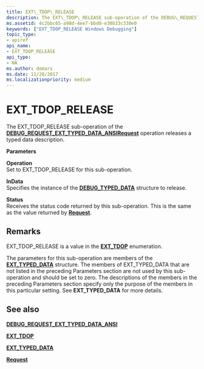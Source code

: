```yaml
---
title: EXT\_TDOP\_RELEASE
description: The EXT\_TDOP\_RELEASE sub-operation of the DEBUG\_REQUEST\_EXT\_TYPED\_DATA\_ANSI Request operation releases a typed data description.
ms.assetid: 4c2bbc65-a98d-4ee7-bbd0-e30b33c330e0
keywords: ["EXT_TDOP_RELEASE Windows Debugging"]
topic_type:
- apiref
api_name:
- EXT_TDOP_RELEASE
api_type:
- NA
ms.author: domars
ms.date: 11/28/2017
ms.localizationpriority: medium
---
```


# EXT\_TDOP\_RELEASE


The EXT\_TDOP\_RELEASE sub-operation of the [**DEBUG\_REQUEST\_EXT\_TYPED\_DATA\_ANSI**](debug-request-ext-typed-data-ansi.md)[**Request**](request.md) operation releases a typed data description.

**Parameters**

<span id="Operation"></span><span id="operation"></span><span id="OPERATION"></span>**Operation**  
Set to EXT\_TDOP\_RELEASE for this sub-operation.

<span id="InData"></span><span id="indata"></span><span id="INDATA"></span>**InData**  
Specifies the instance of the [**DEBUG\_TYPED\_DATA**](https://msdn.microsoft.com/library/windows/hardware/ff541706) structure to release.

<span id="Status"></span><span id="status"></span><span id="STATUS"></span>**Status**  
Receives the status code returned by this sub-operation. This is the same as the value returned by [**Request**](request.md).

Remarks
-------

EXT\_TDOP\_RELEASE is a value in the [**EXT\_TDOP**](https://msdn.microsoft.com/library/windows/hardware/ff544529) enumeration.

The parameters for this sub-operation are members of the [**EXT\_TYPED\_DATA**](https://msdn.microsoft.com/library/windows/hardware/ff545306) structure. The members of EXT\_TYPED\_DATA that are not listed in the preceding Parameters section are not used by this sub-operation and should be set to zero. The descriptions of the members in the preceding Parameters section specify only the purpose of the members in this particular setting. See **EXT\_TYPED\_DATA** for more details.

## <span id="see_also"></span>See also


[**DEBUG\_REQUEST\_EXT\_TYPED\_DATA\_ANSI**](debug-request-ext-typed-data-ansi.md)

[**EXT\_TDOP**](https://msdn.microsoft.com/library/windows/hardware/ff544529)

[**EXT\_TYPED\_DATA**](https://msdn.microsoft.com/library/windows/hardware/ff545306)

[**Request**](request.md)

 

 






